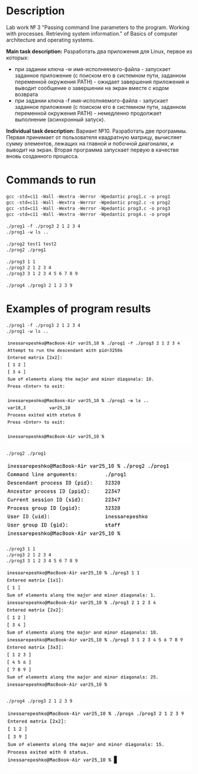 # Description
Lab work № 3 "Passing command line parameters to the program. Working with processes. Retrieving system information." of Basics of computer architecture and operating systems.

**Main task description:**
Разработать два приложения для Linux, первое из которых:
* при задании ключа -w имя-исполняемого-файла - запускает заданное приложение (с поиском его в системном пути, заданном переменной окружения PATH) - ожидает завершения приложения и выводит сообщение о завершении на экран вместе с кодом возврата 
* при задании ключа -f имя-исполняемого-файла - запускает заданное приложение (с поиском его в системном пути, заданном переменной окружения PATH) - немедленно продолжает выполнение (асинхронный запуск).

**Individual task description:**
Вариант №10.
Разработать две программы. Первая принимает от пользователя квадратную матрицу, вычисляет сумму элементов, лежащих на главной и побочной диагоналях, и выводит на экран. Вторая программа запускает первую в качестве вновь созданного процесса.

# Commands to run
```
gcc -std=c11 -Wall -Wextra -Werror -Wpedantic prog1.c -o prog1
gcc -std=c11 -Wall -Wextra -Werror -Wpedantic prog2.c -o prog2
gcc -std=c11 -Wall -Wextra -Werror -Wpedantic prog3.c -o prog3
gcc -std=c11 -Wall -Wextra -Werror -Wpedantic prog4.c -o prog4

./prog1 -f ./prog3 2 1 2 3 4
./prog1 -w ls ..

./prog2 test1 test2
./prog2 ./prog1

./prog3 1 1
./prog3 2 1 2 3 4
./prog3 3 1 2 3 4 5 6 7 8 9

./prog4 ./prog3 2 1 2 3 9
```

# Examples of program results
```
./prog1 -f ./prog3 2 1 2 3 4
./prog1 -w ls ..
```
![prog1](https://github.com/InessaRepeshko/basics-of-computer-architecture-and-operating-systems/blob/main/lab3/var10/screens/prog1.png)

```
./prog2 ./prog1
```
![prog2](https://github.com/InessaRepeshko/basics-of-computer-architecture-and-operating-systems/blob/main/lab3/var10/screens/prog2.png)


```
./prog3 1 1
./prog3 2 1 2 3 4
./prog3 3 1 2 3 4 5 6 7 8 9
```
![prog3](https://github.com/InessaRepeshko/basics-of-computer-architecture-and-operating-systems/blob/main/lab3/var10/screens/prog3.png)

```
./prog4 ./prog3 2 1 2 3 9
```
![prog4](https://github.com/InessaRepeshko/basics-of-computer-architecture-and-operating-systems/blob/main/lab3/var10/screens/prog4.png)
